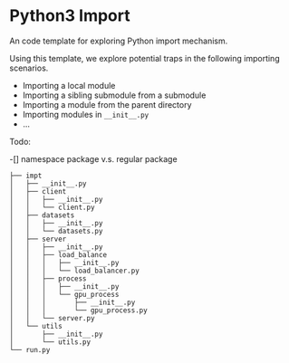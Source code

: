 # Python3 Import

An code template for exploring Python import mechanism. 

Using this template, we explore potential traps in the following importing scenarios.

* Importing a local module
* Importing a sibling submodule from a submodule
* Importing a module from the parent directory
* Importing modules in `__init__.py`
* ...

Todo:

-[] namespace package v.s. regular package


```
├── impt
│   ├── __init__.py
│   ├── client
│   │   ├── __init__.py
│   │   └── client.py
│   ├── datasets
│   │   ├── __init__.py
│   │   └── datasets.py
│   ├── server
│   │   ├── __init__.py
│   │   ├── load_balance
│   │   │   ├── __init__.py
│   │   │   └── load_balancer.py
│   │   ├── process
│   │   │   ├── __init__.py
│   │   │   └── gpu_process
│   │   │       ├── __init__.py
│   │   │       └── gpu_process.py
│   │   └── server.py
│   └── utils
│       ├── __init__.py
│       └── utils.py
└── run.py

```
